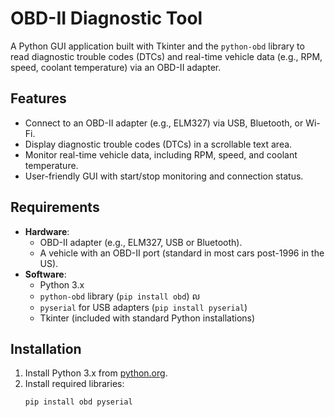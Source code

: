 # OBD-II Diagnostic Tool

A Python GUI application built with Tkinter and the `python-obd` library to read diagnostic trouble codes (DTCs) and real-time vehicle data (e.g., RPM, speed, coolant temperature) via an OBD-II adapter.

## Features
- Connect to an OBD-II adapter (e.g., ELM327) via USB, Bluetooth, or Wi-Fi.
- Display diagnostic trouble codes (DTCs) in a scrollable text area.
- Monitor real-time vehicle data, including RPM, speed, and coolant temperature.
- User-friendly GUI with start/stop monitoring and connection status.

## Requirements
- **Hardware**:
  - OBD-II adapter (e.g., ELM327, USB or Bluetooth).
  - A vehicle with an OBD-II port (standard in most cars post-1996 in the US).
- **Software**:
  - Python 3.x
  - `python-obd` library (`pip install obd`)
ល
  - `pyserial` for USB adapters (`pip install pyserial`)
  - Tkinter (included with standard Python installations)

## Installation
1. Install Python 3.x from [python.org](https://www.python.org).
2. Install required libraries:
   ```bash
   pip install obd pyserial
